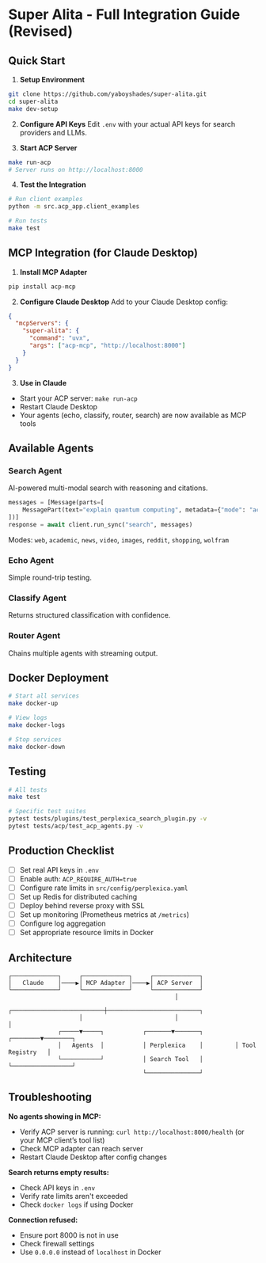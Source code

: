 # Super Alita - Full Integration Guide (Revised)

## Quick Start

1. **Setup Environment**
```bash
git clone https://github.com/yaboyshades/super-alita.git
cd super-alita
make dev-setup
```

2. **Configure API Keys**
Edit `.env` with your actual API keys for search providers and LLMs.

3. **Start ACP Server**
```bash
make run-acp
# Server runs on http://localhost:8000
```

4. **Test the Integration**
```bash
# Run client examples
python -m src.acp_app.client_examples

# Run tests
make test
```

## MCP Integration (for Claude Desktop)

1. **Install MCP Adapter**
```bash
pip install acp-mcp
```

2. **Configure Claude Desktop**
Add to your Claude Desktop config:
```json
{
  "mcpServers": {
    "super-alita": {
      "command": "uvx",
      "args": ["acp-mcp", "http://localhost:8000"]
    }
  }
}
```

3. **Use in Claude**
- Start your ACP server: `make run-acp`
- Restart Claude Desktop
- Your agents (echo, classify, router, search) are now available as MCP tools

## Available Agents

### Search Agent
AI-powered multi-modal search with reasoning and citations.

```python
messages = [Message(parts=[
    MessagePart(text="explain quantum computing", metadata={"mode": "academic"})
])]
response = await client.run_sync("search", messages)
```

Modes: `web`, `academic`, `news`, `video`, `images`, `reddit`, `shopping`, `wolfram`

### Echo Agent
Simple round-trip testing.

### Classify Agent
Returns structured classification with confidence.

### Router Agent
Chains multiple agents with streaming output.

## Docker Deployment

```bash
# Start all services
make docker-up

# View logs
make docker-logs

# Stop services
make docker-down
```

## Testing

```bash
# All tests
make test

# Specific test suites
pytest tests/plugins/test_perplexica_search_plugin.py -v
pytest tests/acp/test_acp_agents.py -v
```

## Production Checklist

- [ ] Set real API keys in `.env`
- [ ] Enable auth: `ACP_REQUIRE_AUTH=true`
- [ ] Configure rate limits in `src/config/perplexica.yaml`
- [ ] Set up Redis for distributed caching
- [ ] Deploy behind reverse proxy with SSL
- [ ] Set up monitoring (Prometheus metrics at `/metrics`)
- [ ] Configure log aggregation
- [ ] Set appropriate resource limits in Docker

## Architecture

```
┌─────────────┐     ┌─────────────┐     ┌─────────────┐
│   Claude    │────▶│ MCP Adapter │────▶│ ACP Server  │
└─────────────┘     └─────────────┘     └─────────────┘
                                               │
                    ┌──────────────────────────┼──────────────────────────┐
                    │                          │                          │
              ┌─────▼─────┐           ┌───────▼───────┐         ┌────────▼────────┐
              │   Agents  │           │ Perplexica    │         │ Tool Registry   │
              └───────────┘           │ Search Tool   │         └─────────────────┘
                                      └───────────────┘
```

## Troubleshooting

**No agents showing in MCP:**
- Verify ACP server is running: `curl http://localhost:8000/health` (or your MCP client’s tool list)
- Check MCP adapter can reach server
- Restart Claude Desktop after config changes

**Search returns empty results:**
- Check API keys in `.env`
- Verify rate limits aren't exceeded
- Check `docker logs` if using Docker

**Connection refused:**
- Ensure port 8000 is not in use
- Check firewall settings
- Use `0.0.0.0` instead of `localhost` in Docker
